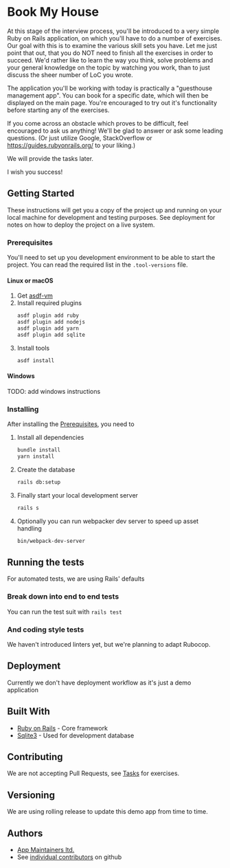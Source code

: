 # Book My House

At this stage of the interview process, you'll be introduced to a very simple Ruby on Rails application, on which you'll
have to do a number of exercises. Our goal with this is to examine the various skill sets you have. Let me just point
that out, that you do NOT need to finish all the exercises in order to succeed. We'd rather like to learn the way you
think, solve problems and your general knowledge on the topic by watching you work, than to just discuss the sheer
number of LoC you wrote.

The application you'll be working with today is practically a "guesthouse management app". You can book for a specific
date, which will then be displayed on the main page. You're encouraged to try out it's functionality before starting any
of the exercises.

If you come across an obstacle which proves to be difficult, feel encouraged to ask us anything! We'll be glad to answer
or ask some leading questions. (Or just utilize Google, StackOverflow or https://guides.rubyonrails.org/ to your
liking.)

We will provide the tasks later.

I wish you success!

## Getting Started

These instructions will get you a copy of the project up and running on your local machine for development and testing
purposes. See deployment for notes on how to deploy the project on a live system.

### Prerequisites

You'll need to set up you development environment to be able to start the project. You can read the required list in
the `.tool-versions` file.

#### Linux or macOS

1. Get [asdf-vm](https://asdf-vm.com/#/core-manage-asdf)
2. Install required plugins
    ```bash
    asdf plugin add ruby
    asdf plugin add nodejs
    asdf plugin add yarn
    asdf plugin add sqlite
    ```
3. Install tools
    ```bash
    asdf install
    ```

#### Windows

TODO: add windows instructions

### Installing

After installing the [Prerequisites](#prerequisites), you need to

1. Install all dependencies
    ```bash
    bundle install
    yarn install
    ```
2. Create the database
    ```bash
    rails db:setup
    ```
3. Finally start your local development server
    ```bash
    rails s
    ```
4. Optionally you can run webpacker dev server to speed up asset handling
    ```bash
    bin/webpack-dev-server
    ```

## Running the tests

For automated tests, we are using Rails' defaults

### Break down into end to end tests

You can run the test suit with `rails test`

### And coding style tests

We haven't introduced linters yet, but we're planning to adapt Rubocop.

## Deployment

Currently we don't have deployment workflow as it's just a demo application

## Built With

- [Ruby on Rails](https://rubyonrails.org/) - Core framework
- [Sqlite3](https://www.sqlite.org/) - Used for development database

## Contributing

We are not accepting Pull Requests, see [Tasks](TASK.md) for exercises.

## Versioning

We are using rolling release to update this demo app from time to time.

## Authors

- [App Maintainers ltd.](https://www.appmaintainers.com)
- See [individual contributors](https://github.com/AppMaintainers/book-my-house/graphs/contributors) on github
